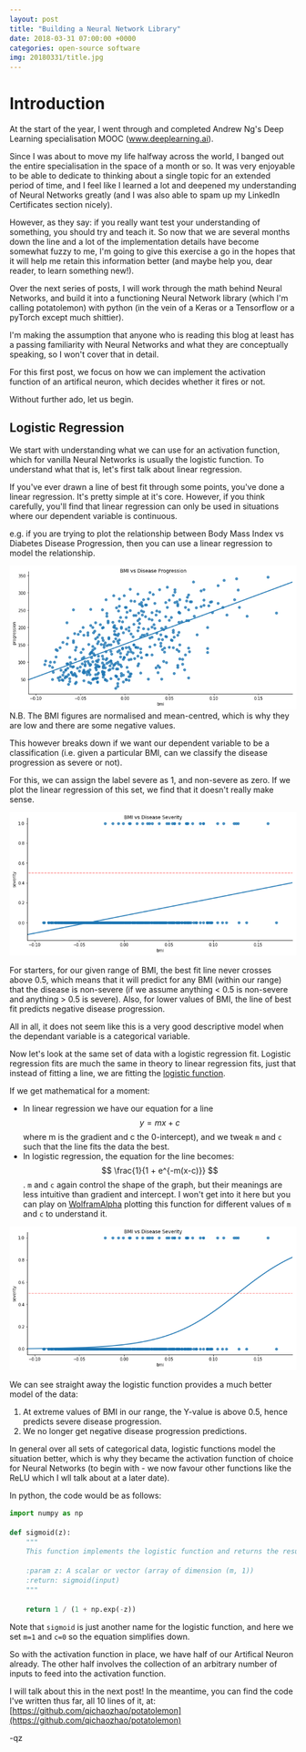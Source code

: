 ```yaml
---
layout: post
title: "Building a Neural Network Library"
date: 2018-03-31 07:00:00 +0000
categories: open-source software
img: 20180331/title.jpg
---
```


# Introduction

At the start of the year, I went through and completed Andrew Ng's Deep Learning specialisation MOOC (www.deeplearning.ai).

Since I was about to move my life halfway across the world, I banged out the entire specialisation in the space of a month or so. It was very enjoyable to be able to dedicate to thinking about a single topic for an extended period of time, and I feel like I learned a lot and deepened my understanding of Neural Networks greatly (and I was also able to spam up my LinkedIn Certificates section nicely).

However, as they say: if you really want test your understanding of something, you should try and teach it. So now that we are several months down the line and a lot of the implementation details have become somewhat fuzzy to me, I'm going to give this exercise a go in the hopes that it will help me retain this information better (and maybe help you, dear reader, to learn something new!).

Over the next series of posts, I will work through the math behind Neural Networks, and build it into a functioning Neural Network library (which I'm calling potatolemon) with python (in the vein of a Keras or a Tensorflow or a pyTorch except much shittier).

I'm making the assumption that anyone who is reading this blog at least has a passing familiarity with Neural Networks and what they are conceptually speaking, so I won't cover that in detail.

For this first post, we focus on how we can implement the activation function of an artifical neuron, which decides whether it fires or not.

Without further ado, let us begin.

## Logistic Regression

We start with understanding what we can use for an activation function, which for vanilla Neural Networks is usually the logistic function. To understand what that is, let's first talk about linear regression.

If you've ever drawn a line of best fit through some points, you've done a linear regression. It's pretty simple at it's core. However, if you think carefully, you'll find that linear regression can only be used in situations where our dependent variable is continuous.

e.g. if you are trying to plot the relationship between Body Mass Index vs Diabetes Disease Progression, then you can use a linear regression to model the relationship.

![Figure 1](/images/20180331/fig_1_linear_regression.png)
N.B. The BMI figures are normalised and mean-centred, which is why they are low and there are some negative values.

This however breaks down if we want our dependent variable to be a classification (i.e. given a particular BMI, can we classify the disease progression as severe or not).

For this, we can assign the label severe as 1, and non-severe as zero. If we plot the linear regression of this set, we find that it doesn't really make sense.

![Figure 2](/images/20180331/fig_2_linear_regression_category.png)

For starters, for our given range of BMI, the best fit line never crosses above 0.5, which means that it will predict for any BMI (within our range) that the disease is non-severe (if we assume anything < 0.5 is non-severe and anything > 0.5 is severe). Also, for lower values of BMI, the line of best fit predicts negative disease progression.

All in all, it does not seem like this is a very good descriptive model when the dependant variable is a categorical variable.

Now let's look at the same set of data with a logistic regression fit. Logistic regression fits are much the same in theory to linear regression fits, just that instead of fitting a line, we are fitting the [logistic function](https://en.wikipedia.org/wiki/Logistic_function).

If we get mathematical for a moment:

- In linear regression we have our equation for a line $$ y=mx+c $$ where m is the gradient and c the 0-intercept), and we tweak `m` and `c` such that the line fits the data the best.
- In logistic regression, the equation for the line becomes: $$ \frac{1}{1 + e^{-m(x-c)}} $$. `m` and `c` again control the shape of the graph, but their meanings are less intuitive than gradient and intercept. I won't get into it here but you can play on [WolframAlpha](https://www.wolframalpha.com/) plotting this function for different values of `m` and `c` to understand it.

![Figure 3](/images/20180331/fig_3_logistic_regression.png)

We can see straight away the logistic function provides a much better model of the data:

1. At extreme values of BMI in our range, the Y-value is above 0.5, hence predicts severe disease progression.
2. We no longer get negative disease progression predictions.

In general over all sets of categorical data, logistic functions model the situation better, which is why they became the activation function of choice for Neural Networks (to begin with - we now favour other functions like the ReLU which I wll talk about at a later date).

In python, the code would be as follows:

```python
import numpy as np

def sigmoid(z):
    """
    This function implements the logistic function and returns the result. It can operate on vectors.

    :param z: A scalar or vector (array of dimension (m, 1))
    :return: sigmoid(input)
    """

    return 1 / (1 + np.exp(-z))
```

Note that `sigmoid` is just another name for the logistic function, and here we set `m=1` and `c=0` so the equation simplifies down.

So with the activation function in place, we have half of our Artifical Neuron already. The other half involves the collection of an arbitrary number of inputs to feed into the activation function.

I will talk about this in the next post! In the meantime, you can find the code I've written thus far, all 10 lines of it, at: [https://github.com/qichaozhao/potatolemon](https://github.com/qichaozhao/potatolemon)

-qz